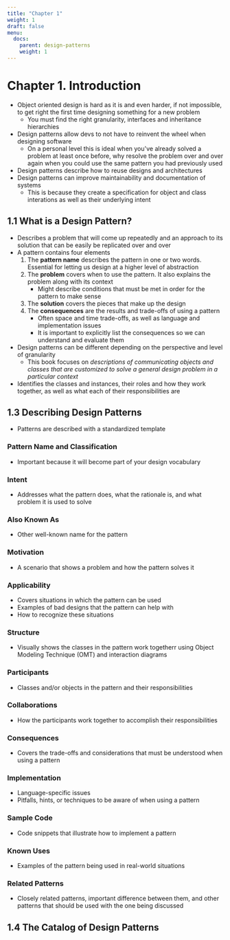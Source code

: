 ```yaml
---
title: "Chapter 1"
weight: 1
draft: false
menu:
  docs:
    parent: design-patterns
    weight: 1
---
```


# Chapter 1. Introduction
- Object oriented design is hard as it is and even harder, if not impossible, to get right the first time designing something for a new problem
    - You must find the right granularity, interfaces and inheritance hierarchies
- Design patterns allow devs to not have to reinvent the wheel when designing software
    - On a personal level this is ideal when you've already solved a problem at least once before, why resolve the problem over and over again when you could use the same pattern you had previously used
- Design patterns describe how to reuse designs and architectures
- Design patterns can improve maintainability and documentation of systems
    - This is because they create a specification for object and class interations as well as their underlying intent

## 1.1 What is a Design Pattern?
- Describes a problem that will come up repeatedly and an approach to its solution that can be easily be replicated over and over
- A pattern contains four elements
    1. The **pattern name** describes the pattern in one or two words. Essential for letting us design at a higher level of abstraction
    2. The **problem** covers when to use the pattern. It also explains the problem along with its context
        - Might describe conditions that must be met in order for the pattern to make sense
    3. The **solution** covers the pieces that make up the design
    4. The **consequences** are the results and trade-offs of using a pattern
        - Often space and time trade-offs, as well as language and implementation issues
        - It is important to explicitly list the consequences so we can understand and evaluate them
- Design patterns can be different depending on the perspective and level of granularity
    - This book focuses on *descriptions of communicating objects and classes that are customized to solve a general design problem in a particular context*
- Identifies the classes and instances, their roles and how they work together, as well as what each of their responsibilities are

## 1.3 Describing Design Patterns
- Patterns are described with a standardized template

### Pattern Name and Classification
- Important because it will become part of your design vocabulary

### Intent
- Addresses what the pattern does, what the rationale is, and what problem it is used to solve

### Also Known As
- Other well-known name for the pattern

### Motivation
- A scenario that shows a problem and how the pattern solves it

### Applicability
- Covers situations in which the pattern can be used
- Examples of bad designs that the pattern can help with
- How to recognize these situations

### Structure
- Visually shows the classes in the pattern work togetherr using Object Modeling Technique (OMT) and interaction diagrams

### Participants
- Classes and/or objects in the pattern and their responsibilities

### Collaborations
- How the participants work together to accomplish their responsibilities

### Consequences
- Covers the trade-offs and considerations that must be understood when using a pattern

### Implementation
- Language-specific issues
- Pitfalls, hints, or techniques to be aware of when using a pattern

### Sample Code
- Code snippets that illustrate how to implement a pattern

### Known Uses
- Examples of the pattern being used in real-world situations

### Related Patterns
- Closely related patterns, important difference between them, and other patterns that should be used with the one being discussed

## 1.4 The Catalog of Design Patterns


